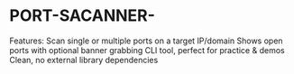 # PORT-SACANNER-
Features:  Scan single or multiple ports on a target IP/domain Shows open ports with optional banner grabbing CLI tool, perfect for practice &amp; demos Clean, no external library dependencies
